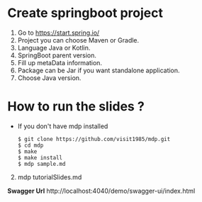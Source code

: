 # Create springboot project 
1. Go to https://start.spring.io/
2. Project you can choose Maven or Gradle.
3. Language Java or Kotlin.
4. SpringBoot parent version.
5. Fill up metaData information.
6. Package can be Jar if you want standalone application.
7. Choose Java version.

# How to run the slides ?
- If you don't have mdp installed 
  ```
  $ git clone https://github.com/visit1985/mdp.git
  $ cd mdp
  $ make
  $ make install
  $ mdp sample.md
  ```
2. mdp tutorialSlides.md

**Swagger Url**
http://localhost:4040/demo/swagger-ui/index.html
